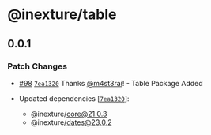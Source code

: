 # @inexture/table

## 0.0.1

### Patch Changes

- [#98](https://github.com/inexture-solutions/inxui/pull/98) [`7ea1320`](https://github.com/inexture-solutions/inxui/commit/7ea1320e533b291be646d07b0bb76e75710ff45d) Thanks [@m4st3rai](https://github.com/m4st3rai)! - Table Package Added

- Updated dependencies [[`7ea1320`](https://github.com/inexture-solutions/inxui/commit/7ea1320e533b291be646d07b0bb76e75710ff45d)]:
  - @inexture/core@21.0.3
  - @inexture/dates@23.0.2
